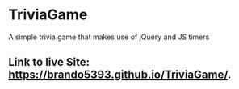 # TriviaGame
A simple trivia game that makes use of jQuery and JS timers
## Link to live Site: https://brando5393.github.io/TriviaGame/.
